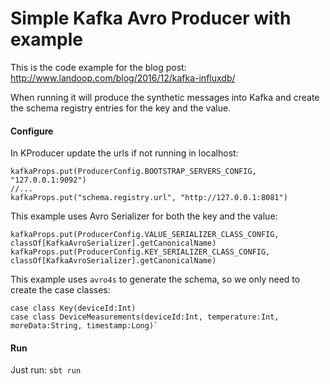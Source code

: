 
# Simple Kafka Avro Producer with example

This is the code example for the blog post: 
http://www.landoop.com/blog/2016/12/kafka-influxdb/

When running it will produce the synthetic messages into Kafka and create the schema registry entries for the key and the value. 

#### Configure
In KProducer update the urls if not running in localhost: 
```
kafkaProps.put(ProducerConfig.BOOTSTRAP_SERVERS_CONFIG, "127.0.0.1:9092")
//...
kafkaProps.put("schema.registry.url", "http://127.0.0.1:8081")
```
This example uses Avro Serializer for both the key and the value:
```
kafkaProps.put(ProducerConfig.VALUE_SERIALIZER_CLASS_CONFIG, classOf[KafkaAvroSerializer].getCanonicalName)
kafkaProps.put(ProducerConfig.KEY_SERIALIZER_CLASS_CONFIG, classOf[KafkaAvroSerializer].getCanonicalName)
```
This example uses `avro4s` to generate the schema, so we only need to create the case classes: 
```
case class Key(deviceId:Int)
case class DeviceMeasurements(deviceId:Int, temperature:Int, moreData:String, timestamp:Long)`
```
#### Run
Just run: `sbt run`
